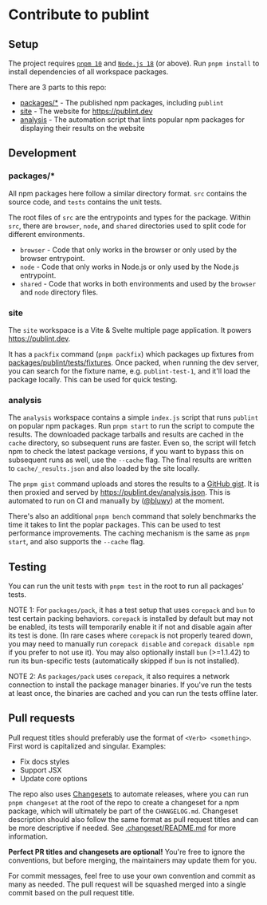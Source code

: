 # Contribute to publint

## Setup

The project requires [`pnpm 10`](https://pnpm.io) and [`Node.js 18`](https://nodejs.org/en/) (or above). Run `pnpm install` to install dependencies of all workspace packages.

There are 3 parts to this repo:

- [packages/\*](./packages) - The published npm packages, including `publint`
- [site](./site) - The website for https://publint.dev
- [analysis](./analysis) - The automation script that lints popular npm packages for displaying their results on the website

## Development

### packages/\*

All npm packages here follow a similar directory format. `src` contains the source code, and `tests` contains the unit tests.

The root files of `src` are the entrypoints and types for the package. Within `src`, there are `browser`, `node`, and `shared` directories used to split code for different environments.

- `browser` - Code that only works in the browser or only used by the browser entrypoint.
- `node` - Code that only works in Node.js or only used by the Node.js entrypoint.
- `shared` - Code that works in both environments and used by the `browser` and `node` directory files.

### site

The `site` workspace is a Vite & Svelte multiple page application. It powers https://publint.dev.

It has a `packfix` command (`pnpm packfix`) which packages up fixtures from [packages/publint/tests/fixtures](./packages/publint/tests/fixtures). Once packed, when running the dev server, you can search for the fixture name, e.g. `publint-test-1`, and it'll load the package locally. This can be used for quick testing.

### analysis

The `analysis` workspace contains a simple `index.js` script that runs `publint` on popular npm packages. Run `pnpm start` to run the script to compute the results. The downloaded package tarballs and results are cached in the `cache` directory, so subsequent runs are faster. Even so, the script will fetch npm to check the latest package versions, if you want to bypass this on subsequent runs as well, use the `--cache` flag. The final results are written to `cache/_results.json` and also loaded by the site locally.

The `pnpm gist` command uploads and stores the results to a [GitHub gist](https://gist.github.com/bluwy/64b0c283d8f0f3f8a8f4eea03c75a3b8). It is then proxied and served by https://publint.dev/analysis.json. This is automated to run on CI and manually by ([@bluwy](https://github.com/bluwy)) at the moment.

There's also an additional `pnpm bench` command that solely benchmarks the time it takes to lint the poplar packages. This can be used to test performance improvements. The caching mechanism is the same as `pnpm start`, and also supports the `--cache` flag.

## Testing

You can run the unit tests with `pnpm test` in the root to run all packages' tests.

NOTE 1: For `packages/pack`, it has a test setup that uses `corepack` and `bun` to test certain packing behaviors. `corepack` is installed by default but may not be enabled, its tests will temporarily enable it if not and disable again after its test is done. (In rare cases where `corepack` is not properly teared down, you may need to manually run `corepack disable` and `corepack disable npm` if you prefer to not use it). You may also optionally install `bun` (>=1.1.42) to run its bun-specific tests (automatically skipped if `bun` is not installed).

NOTE 2: As `packages/pack` uses `corepack`, it also requires a network connection to install the package manager binaries. If you've run the tests at least once, the binaries are cached and you can run the tests offline later.

## Pull requests

Pull request titles should preferably use the format of `<Verb> <something>`. First word is capitalized and singular. Examples:

- Fix docs styles
- Support JSX
- Update core options

The repo also uses [Changesets](https://github.com/changesets/changesets) to automate releases, where you can run `pnpm changeset` at the root of the repo to create a changeset for a npm package, which will ultimately be part of the `CHANGELOG.md`. Changeset description should also follow the same format as pull request titles and can be more descriptive if needed. See [.changeset/README.md](./.changeset/README.md) for more information.

**Perfect PR titles and changesets are optional!** You're free to ignore the conventions, but before merging, the maintainers may update them for you.

For commit messages, feel free to use your own convention and commit as many as needed. The pull request will be squashed merged into a single commit based on the pull request title.
